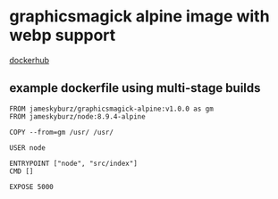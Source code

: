 # graphicsmagick alpine image with webp support

[dockerhub](https://hub.docker.com/r/jameskyburz/graphicsmagick-alpine/)

## example dockerfile using multi-stage builds

```
FROM jameskyburz/graphicsmagick-alpine:v1.0.0 as gm
FROM jameskyburz/node:8.9.4-alpine

COPY --from=gm /usr/ /usr/

USER node

ENTRYPOINT ["node", "src/index"]
CMD []

EXPOSE 5000
```



